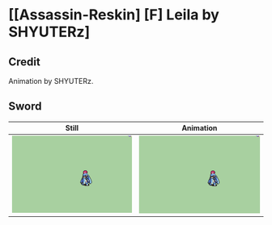 # [\[Assassin-Reskin\] \[F\] Leila by SHYUTERz]

## Credit

Animation by SHYUTERz.

## Sword

| Still | Animation |
| :---: | :-------: |
| ![Sword still](./Sword_000.png) | ![Sword animation](./Sword.gif) |

